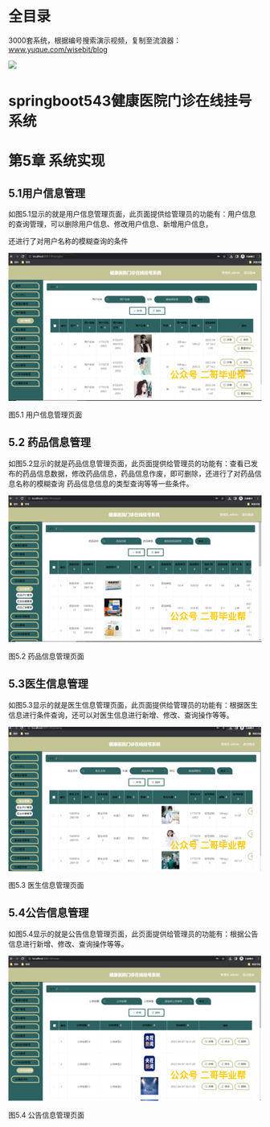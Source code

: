# 全目录

3000套系统，根据编号搜索演示视频，复制至流浪器：www.yuque.com/wisebit/blog


![](https://bitwise.oss-cn-heyuan.aliyuncs.com/2024/11/06/qq_wechat.png)
# springboot543健康医院门诊在线挂号系统
# 第5章 系统实现
## 5.1用户信息管理
如图5.1显示的就是用户信息管理页面，此页面提供给管理员的功能有：用户信息的查询管理，可以删除用户信息、修改用户信息、新增用户信息，

还进行了对用户名称的模糊查询的条件

![](/md/blog.020.png)

图5.1 用户信息管理页面
## 5.2 药品信息管理
如图5.2显示的就是药品信息管理页面，此页面提供给管理员的功能有：查看已发布的药品信息数据，修改药品信息，药品信息作废，即可删除，还进行了对药品信息名称的模糊查询 药品信息信息的类型查询等等一些条件。

![](/md/blog.021.png)

图5.2 药品信息管理页面
## 5.3医生信息管理
如图5.3显示的就是医生信息管理页面，此页面提供给管理员的功能有：根据医生信息进行条件查询，还可以对医生信息进行新增、修改、查询操作等等。

![](/md/blog.022.png)


图5.3 医生信息管理页面
## 5.4公告信息管理
如图5.4显示的就是公告信息管理页面，此页面提供给管理员的功能有：根据公告信息进行新增、修改、查询操作等等。

![](/md/blog.023.png)


图5.4 公告信息管理页面









